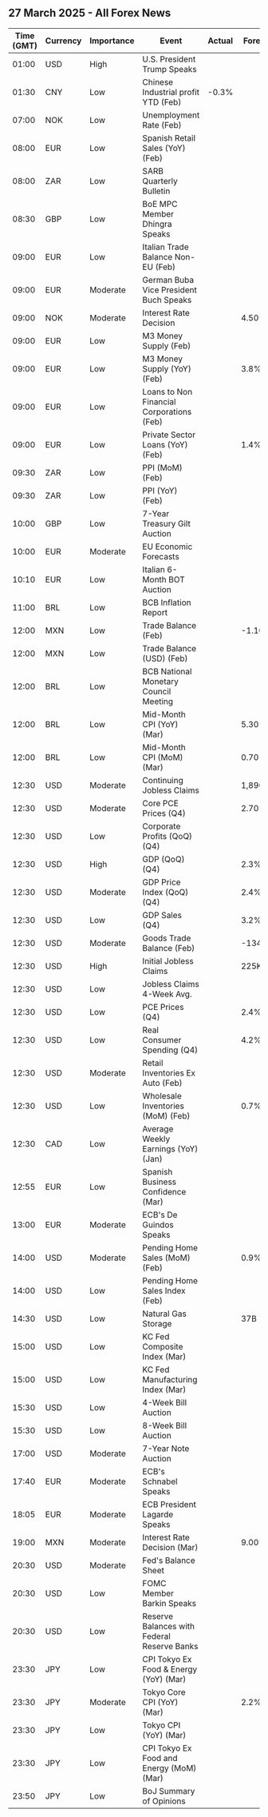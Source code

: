 ## 27 March 2025 - All Forex News

| Time (GMT) | Currency | Importance | Event | Actual | Forecast | Previous |
|------|----------|------------|-------|--------|----------|----------|
| 01:00 | USD | High | U.S. President Trump Speaks |  |  |  |
| 01:30 | CNY | Low | Chinese Industrial profit YTD (Feb) | -0.3% |  | -3.3% |
| 07:00 | NOK | Low | Unemployment Rate (Feb) |  |  | 3.7% |
| 08:00 | EUR | Low | Spanish Retail Sales (YoY) (Feb) |  |  | 2.2% |
| 08:00 | ZAR | Low | SARB Quarterly Bulletin |  |  |  |
| 08:30 | GBP | Low | BoE MPC Member Dhingra Speaks |  |  |  |
| 09:00 | EUR | Low | Italian Trade Balance Non-EU (Feb) |  |  | 0.25B |
| 09:00 | EUR | Moderate | German Buba Vice President Buch Speaks |  |  |  |
| 09:00 | NOK | Moderate | Interest Rate Decision |  | 4.50% | 4.50% |
| 09:00 | EUR | Low | M3 Money Supply (Feb) |  |  | 16,754.9B |
| 09:00 | EUR | Low | M3 Money Supply (YoY) (Feb) |  | 3.8% | 3.6% |
| 09:00 | EUR | Low | Loans to Non Financial Corporations (Feb) |  |  | 2.0% |
| 09:00 | EUR | Low | Private Sector Loans (YoY) (Feb) |  | 1.4% | 1.3% |
| 09:30 | ZAR | Low | PPI (MoM) (Feb) |  |  | 0.5% |
| 09:30 | ZAR | Low | PPI (YoY) (Feb) |  |  | 1.1% |
| 10:00 | GBP | Low | 7-Year Treasury Gilt Auction |  |  | 4.155% |
| 10:00 | EUR | Moderate | EU Economic Forecasts |  |  |  |
| 10:10 | EUR | Low | Italian 6-Month BOT Auction |  |  | 2.448% |
| 11:00 | BRL | Low | BCB Inflation Report |  |  |  |
| 12:00 | MXN | Low | Trade Balance (Feb) |  | -1.100B | -4.558B |
| 12:00 | MXN | Low | Trade Balance (USD) (Feb) |  |  | -0.423B |
| 12:00 | BRL | Low | BCB National Monetary Council Meeting |  |  |  |
| 12:00 | BRL | Low | Mid-Month CPI (YoY) (Mar) |  | 5.30% | 4.96% |
| 12:00 | BRL | Low | Mid-Month CPI (MoM) (Mar) |  | 0.70% | 1.23% |
| 12:30 | USD | Moderate | Continuing Jobless Claims |  | 1,890K | 1,892K |
| 12:30 | USD | Moderate | Core PCE Prices (Q4) |  | 2.70% | 2.20% |
| 12:30 | USD | Low | Corporate Profits (QoQ) (Q4) |  |  | -0.4% |
| 12:30 | USD | High | GDP (QoQ) (Q4) |  | 2.3% | 3.1% |
| 12:30 | USD | Moderate | GDP Price Index (QoQ) (Q4) |  | 2.4% | 1.9% |
| 12:30 | USD | Low | GDP Sales (Q4) |  | 3.2% | 3.3% |
| 12:30 | USD | Moderate | Goods Trade Balance (Feb) |  | -134.60B | -155.57B |
| 12:30 | USD | High | Initial Jobless Claims |  | 225K | 223K |
| 12:30 | USD | Low | Jobless Claims 4-Week Avg. |  |  | 227.00K |
| 12:30 | USD | Low | PCE Prices (Q4) |  | 2.4% | 1.5% |
| 12:30 | USD | Low | Real Consumer Spending (Q4) |  | 4.2% | 3.7% |
| 12:30 | USD | Moderate | Retail Inventories Ex Auto (Feb) |  |  | 0.5% |
| 12:30 | USD | Low | Wholesale Inventories (MoM) (Feb) |  | 0.7% | 0.8% |
| 12:30 | CAD | Low | Average Weekly Earnings (YoY) (Jan) |  |  | 5.81% |
| 12:55 | EUR | Low | Spanish Business Confidence (Mar) |  |  | -6.2 |
| 13:00 | EUR | Moderate | ECB's De Guindos Speaks |  |  |  |
| 14:00 | USD | Moderate | Pending Home Sales (MoM) (Feb) |  | 0.9% | -4.6% |
| 14:00 | USD | Low | Pending Home Sales Index (Feb) |  |  | 70.6 |
| 14:30 | USD | Low | Natural Gas Storage |  | 37B | 9B |
| 15:00 | USD | Low | KC Fed Composite Index (Mar) |  |  | -5 |
| 15:00 | USD | Low | KC Fed Manufacturing Index (Mar) |  |  | -13 |
| 15:30 | USD | Low | 4-Week Bill Auction |  |  | 4.215% |
| 15:30 | USD | Low | 8-Week Bill Auction |  |  | 4.215% |
| 17:00 | USD | Moderate | 7-Year Note Auction |  |  | 4.194% |
| 17:40 | EUR | Moderate | ECB's Schnabel Speaks |  |  |  |
| 18:05 | EUR | Moderate | ECB President Lagarde Speaks |  |  |  |
| 19:00 | MXN | Moderate | Interest Rate Decision (Mar) |  | 9.00% | 9.50% |
| 20:30 | USD | Moderate | Fed's Balance Sheet |  |  | 6,756B |
| 20:30 | USD | Low | FOMC Member Barkin Speaks |  |  |  |
| 20:30 | USD | Low | Reserve Balances with Federal Reserve Banks |  |  | 3.425T |
| 23:30 | JPY | Low | CPI Tokyo Ex Food & Energy (YoY) (Mar) |  |  | 0.9% |
| 23:30 | JPY | Moderate | Tokyo Core CPI (YoY) (Mar) |  | 2.2% | 2.2% |
| 23:30 | JPY | Low | Tokyo CPI (YoY) (Mar) |  |  | 2.9% |
| 23:30 | JPY | Low | CPI Tokyo Ex Food and Energy (MoM) (Mar) |  |  | 0.2% |
| 23:50 | JPY | Low | BoJ Summary of Opinions |  |  |  |
